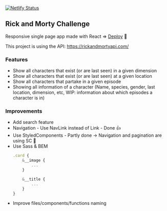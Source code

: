 [![Netlify Status](https://api.netlify.com/api/v1/badges/391cd83f-415a-442c-8d8f-0031be1f2a53/deploy-status)](https://app.netlify.com/sites/wonderful-heyrovsky-a953b1/deploys)

## Rick and Morty Challenge

Responsive single page app made with React => [Deploy](https://wonderful-heyrovsky-a953b1.netlify.com/) :link:

This project is using the API: https://rickandmortyapi.com/

### Features
- Show all characters that exist (or are last seen) in a given dimension
- Show all characters that exist (or are last seen) at a given location
- Show all characters that partake in a given episode
- Showing all information of a character (Name, species, gender, last location, dimension, etc, WIP: information about which episodes a character is in)

### Improvements
- Add search feature
- Navigation - Use NavLink instead of Link - Done :thumbsup:
- Use StyledComponents - Partly done -> Navigation and pagination are using SC :nail_care:
- Use Sass & BEM
    ```javascript
    .card {
        &__image {
            ...
        }

        &__title {
            ...
        }
    }
    ```
- Improve files/components/functions naming
